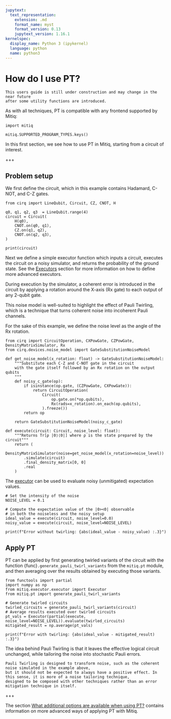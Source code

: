 ```yaml
---
jupytext:
  text_representation:
    extension: .md
    format_name: myst
    format_version: 0.13
    jupytext_version: 1.16.1
kernelspec:
  display_name: Python 3 (ipykernel)
  language: python
  name: python3
---
```


# How do I use PT?

```{admonition} Warning:
This users guide is still under construction and may change in the near future
after some utility functions are introduced. 
```

As with all techniques, PT is compatible with any frontend supported by Mitiq:

```{code-cell} ipython3
import mitiq

mitiq.SUPPORTED_PROGRAM_TYPES.keys()
```

In this first section, we see how to use PT in Mitiq, starting from a circuit of interest.

+++

## Problem setup
We first define the circuit, which in this example contains Hadamard, C-NOT, and C-Z gates.

```{code-cell} ipython3
from cirq import LineQubit, Circuit, CZ, CNOT, H

q0, q1, q2, q3  = LineQubit.range(4)
circuit = Circuit(
    H(q0),
    CNOT.on(q0, q1),
    CZ.on(q1, q2),
    CNOT.on(q2, q3),
)

print(circuit)
```

Next we define a simple executor function which inputs a circuit, executes
the circuit on a noisy simulator, and returns the probability of the ground
state. See the [Executors](executors.md) section for more information on
how to define more advanced executors.

During execution by the simulator, a coherent error is introduced in the circuit
by applying a rotation around the X-axis (Rx gate) to each output of any 2-qubit gate.

This noise model is well-suited to highlight the effect of Pauli Twirling,
which is a technique that turns coherent noise into incoherent Pauli channels.

For the sake of this example, we define the noise level as the angle of the Rx rotation.

```{code-cell} ipython3
from cirq import CircuitOperation, CXPowGate, CZPowGate, DensityMatrixSimulator, Rx
from cirq.devices.noise_model import GateSubstitutionNoiseModel

def get_noise_model(x_rotation: float) -> GateSubstitutionNoiseModel:
    """Substitute each C-Z and C-NOT gate in the circuit 
    with the gate itself followed by an Rx rotation on the output qubits
    """
    def noisy_c_gate(op):
        if isinstance(op.gate, (CZPowGate, CXPowGate)):
            return CircuitOperation(
                Circuit(
                    op.gate.on(*op.qubits), 
                    Rx(rads=x_rotation).on_each(op.qubits),
                ).freeze())
        return op

    return GateSubstitutionNoiseModel(noisy_c_gate)

def execute(circuit: Circuit, noise_level: float):
    """Returns Tr[ρ |0⟩⟨0|] where ρ is the state prepared by the circuit"""
    return (
        DensityMatrixSimulator(noise=get_noise_model(x_rotation=noise_level))
        .simulate(circuit)
        .final_density_matrix[0, 0]
        .real
    )
```

The [executor](executors.md) can be used to evaluate noisy (unmitigated)
expectation values.

```{code-cell} ipython3
# Set the intensity of the noise
NOISE_LEVEL = 0.1

# Compute the expectation value of the |0><0| observable
# in both the noiseless and the noisy setup
ideal_value = execute(circuit, noise_level=0.0)
noisy_value = execute(circuit, noise_level=NOISE_LEVEL)

print(f"Error without twirling: {abs(ideal_value - noisy_value) :.3}")
```

## Apply PT
PT can be applied by first generating twirled variants of the circuit with the function
{func}`.generate_pauli_twirl_variants` from the `mitiq.pt` module, 
and then averaging over the results obtained by executing those variants.

```{code-cell} ipython3
from functools import partial
import numpy as np
from mitiq.executor.executor import Executor
from mitiq.pt import generate_pauli_twirl_variants

# Generate twirled circuits
twirled_circuits = generate_pauli_twirl_variants(circuit)
# Average results executed over twirled circuits
pt_vals = Executor(partial(execute, noise_level=NOISE_LEVEL)).evaluate(twirled_circuits)
mitigated_result = np.average(pt_vals)

print(f"Error with twirling: {abs(ideal_value - mitigated_result) :.3}")
```

The idea behind Pauli Twirling is that it leaves the effective logical circuit unchanged, while tailoring the noise into stochastic Pauli errors.

```{admonition} Note:
Pauli Twirling is designed to transform noise, such as the coherent noise simulated in the example above,
but it should not be expected to always have a positive effect. In this sense, it is more of a noise tailoring technique, 
designed to be composed with other techniques rather than an error mitigation technique in itself.
```

+++

The section
[What additional options are available when using PT?](pt-3-options.md)
contains information on more advanced ways of applying PT with Mitiq.
